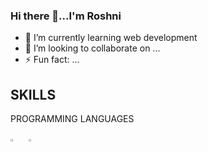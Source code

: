 ### Hi there 👋...I'm Roshni

- 🌱 I’m currently learning web development
- 👯 I’m looking to collaborate on ...
- ⚡ Fun fact: ...

## SKILLS
PROGRAMMING LANGUAGES
<br>
<p align="left">
  <img src="https://th.bing.com/th/id/OIP.pXrq6xy_Gxua3qTfGZLXqwHaKc?w=126&h=180&c=7&r=0&o=5&dpr=1.3&pid=1.7" width="5%" height="2%" title="css">
 
  <img src="https://clipart.info/images/ccovers/1499794874html5-js-css3-logo-png.png" width="5%" height="2%">
</p>



